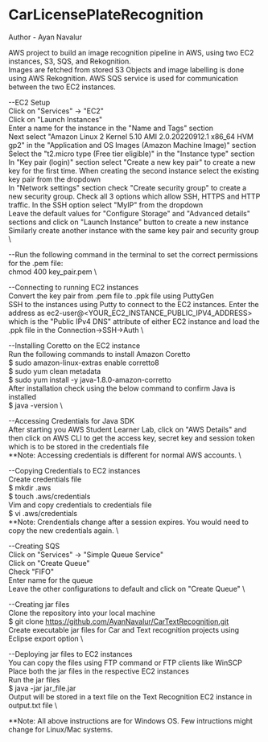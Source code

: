 #  CarLicensePlateRecognition

Author - Ayan Navalur

AWS project to build an image recognition pipeline in AWS, using two EC2 instances, S3, SQS, and Rekognition. \
Images are fetched from stored S3 Objects and image labelling is done using AWS Rekognition. AWS SQS service is used for communication between the two EC2 instances.

--EC2 Setup \
Click on "Services" -> "EC2" \
Click on "Launch Instances" \
Enter a name for the instance in the "Name and Tags" section \
Next select "Amazon Linux 2 Kernel 5.10 AMI 2.0.20220912.1 x86_64 HVM gp2" in the "Application and OS Images (Amazon Machine Image)" section \
Select the "t2.micro type (Free tier eligible)" in the "Instance type" section \
In "Key pair (login)" section select "Create a new key pair" to create a new key for the first time. When creating the second instance select the existing key pair from the dropdown \
In "Network settings" section check "Create security group" to create a new security group. Check all 3 options which allow SSH, HTTPS and HTTP traffic. In the SSH option select "MyIP" from the dropdown \
Leave the default values for "Configure Storage" and "Advanced details" sections and click on "Launch Instance" button to create a new instance \
Similarly create another instance with the same key pair and security group \

--Run the following command in the terminal to set the correct permissions for the .pem file: \
chmod 400 key_pair.pem \

--Connecting to running EC2 instances \
Convert the key pair from .pem file to .ppk file using PuttyGen \
SSH to the instances using Putty to connect to the EC2 instances. Enter the address as ec2-user@<YOUR_EC2_INSTANCE_PUBLIC_IPV4_ADDRESS> which is the "Public IPv4 DNS" attribute of either EC2 instance and load the .ppk file in the Connection->SSH->Auth \

--Installing Coretto on the EC2 instance \
Run the following commands to install Amazon Coretto \
$ sudo amazon-linux-extras enable corretto8 \
$ sudo yum clean metadata \
$ sudo yum install -y java-1.8.0-amazon-corretto \
After installation check using the below command to confirm Java is installed \
$ java -version \

--Accessing Credentials for Java SDK \
After starting you AWS Student Learner Lab, click on "AWS Details" and then click on AWS CLI to get the access key, secret key and session token which is to be stored in the credentials file \
\*\*Note: Accessing credentials is different for normal AWS accounts. \

--Copying Credentials to EC2 instances \
Create credentials file \
$ mkdir .aws \
$ touch .aws/credentials \
Vim and copy credentials to credentials file \
$ vi .aws/credentials \
\*\*Note: Crendentials change after a session expires. You would need to copy the new credentials again. \

--Creating SQS \
Click on "Services" -> "Simple Queue Service" \
Click on "Create Queue" \
Check "FIFO" \
Enter name for the queue \
Leave the other configurations to default and click on "Create Queue" \

--Creating jar files \
Clone the repository into your local machine \
$ git clone https://github.com/AyanNavalur/CarTextRecognition.git \
Create executable jar files for Car and Text recognition projects using Eclipse export option \

--Deploying jar files to EC2 instances \
You can copy the files using FTP command or FTP clients like WinSCP \
Place both the jar files in the respective EC2 instances \
Run the jar files \
$ java -jar jar_file.jar \
Output will be stored in a text file on the Text Recognition EC2 instance in output.txt file \

\*\*Note: All above instructions are for Windows OS. Few intructions might change for Linux/Mac systems.
